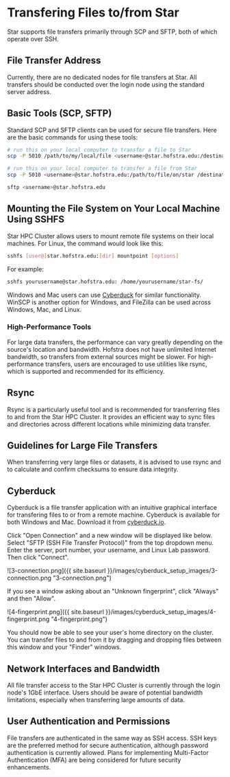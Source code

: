 # Transfering Files to/from Star

Star supports file transfers primarily through SCP and SFTP, both of which operate over SSH.

## File Transfer Address

Currently, there are no dedicated nodes for file transfers at Star. All transfers should be conducted over the login node using the standard server address.

## Basic Tools (SCP, SFTP)

Standard SCP and SFTP clients can be used for secure file transfers. Here are the basic commands for using these tools:

```bash
# run this on your local computer to transfer a file to Star
scp -P 5010 /path/to/my/local/file <username>@star.hofstra.edu:/destination/path/to/file/on/star

# run this on your local computer to transfer a file from Star
scp -P 5010 <username>@star.hofstra.edu:/path/to/file/on/star /destination/path/to/file/on/local/computer

sftp <username>@star.hofstra.edu
```

## Mounting the File System on Your Local Machine Using SSHFS

Star HPC Cluster allows users to mount remote file systems on their local machines. For Linux, the command would look like this:

```bash
sshfs [user@]star.hofstra.edu:[dir] mountpoint [options]
```

For example:

```bash
sshfs yourusername@star.hofstra.edu: /home/yourusername/star-fs/
```

Windows and Mac users can use [Cyberduck](https://cs.hofstra.edu/docs/pages/guides/cyberduck_setup.html) for similar functionality. WinSCP is another option for Windows, and FileZilla can be used across Windows, Mac, and Linux.

### High-Performance Tools

For large data transfers, the performance can vary greatly depending on the source's location and bandwidth. Hofstra does not have unlimited Internet bandwidth, so transfers from external sources might be slower. For high-performance transfers, users are encouraged to use utilities like rsync, which is supported and recommended for its efficiency.

## Rsync

Rsync is a particularly useful tool and is recommended for transferring files to and from the Star HPC Cluster. It provides an efficient way to sync files and directories across different locations while minimizing data transfer.

## Guidelines for Large File Transfers

When transferring very large files or datasets, it is advised to use rsync and to calculate and confirm checksums to ensure data integrity.

## Cyberduck

Cyberduck is a file transfer application with an intuitive graphical interface for transfering files to or from a remote machine. Cyberduck is available for both Windows and Mac. Download it from [cyberduck.io](https://cyberduck.io/).

Click "Open Connection" and a new window will be displayed like below. Select "SFTP (SSH File Transfer Protocol)" from the top dropdown menu. Enter the server, port number, your username, and Linux Lab password. Then click "Connect".

   ![3-connection.png]({{ site.baseurl }}/images/cyberduck_setup_images/3-connection.png "3-connection.png")

If you see a window asking about an "Unknown fingerprint", click "Always" and then "Allow".

   ![4-fingerprint.png]({{ site.baseurl }}/images/cyberduck_setup_images/4-fingerprint.png "4-fingerprint.png")

You should now be able to see your user's home directory on the cluster. You can transfer files to and from it by dragging and dropping files between this window and your "Finder" windows.

## Network Interfaces and Bandwidth

All file transfer access to the Star HPC Cluster is currently through the login node's 1GbE interface. Users should be aware of potential bandwidth limitations, especially when transferring large amounts of data.

## User Authentication and Permissions

File transfers are authenticated in the same way as SSH access. SSH keys are the preferred method for secure authentication, although password authentication is currently allowed. Plans for implementing Multi-Factor Authentication (MFA) are being considered for future security enhancements.

